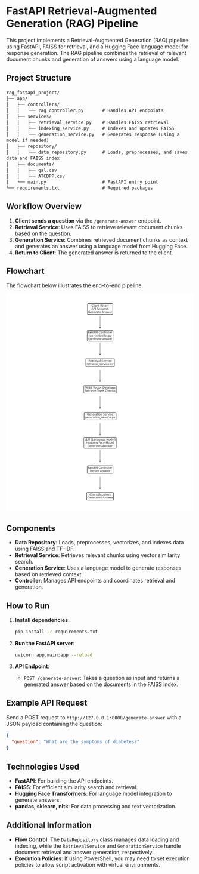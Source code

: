 
# FastAPI Retrieval-Augmented Generation (RAG) Pipeline

This project implements a Retrieval-Augmented Generation (RAG) pipeline using FastAPI, FAISS for retrieval, and a Hugging Face language model for response generation. The RAG pipeline combines the retrieval of relevant document chunks and generation of answers using a language model.

## Project Structure

```plaintext
rag_fastapi_project/
├── app/
│   ├── controllers/
│   │   └── rag_controller.py       # Handles API endpoints
│   ├── services/
│   │   ├── retrieval_service.py    # Handles FAISS retrieval
│   │   ├── indexing_service.py     # Indexes and updates FAISS
│   │   └── generation_service.py   # Generates response (using a model if needed)
│   ├── repository/
│   │   └── data_repository.py      # Loads, preprocesses, and saves data and FAISS index
│   ├── documents/
│   │   ├── gal.csv
│   │   └── ATCDPP.csv 
│   └── main.py                     # FastAPI entry point
└── requirements.txt                # Required packages
```

## Workflow Overview

1. **Client sends a question** via the `/generate-answer` endpoint.
2. **Retrieval Service**: Uses FAISS to retrieve relevant document chunks based on the question.
3. **Generation Service**: Combines retrieved document chunks as context and generates an answer using a language model from Hugging Face.
4. **Return to Client**: The generated answer is returned to the client.

## Flowchart

The flowchart below illustrates the end-to-end pipeline.

![RAG Pipeline Flowchart](./RAG_pipeline_flowchart.png)

## Components

- **Data Repository**: Loads, preprocesses, vectorizes, and indexes data using FAISS and TF-IDF.
- **Retrieval Service**: Retrieves relevant chunks using vector similarity search.
- **Generation Service**: Uses a language model to generate responses based on retrieved context.
- **Controller**: Manages API endpoints and coordinates retrieval and generation.

## How to Run

1. **Install dependencies**:
   ```bash
   pip install -r requirements.txt
   ```

2. **Run the FastAPI server**:
   ```bash
   uvicorn app.main:app --reload
   ```

3. **API Endpoint**:

   - `POST /generate-answer`: Takes a question as input and returns a generated answer based on the documents in the FAISS index.

## Example API Request

Send a POST request to `http://127.0.0.1:8000/generate-answer` with a JSON payload containing the question:

```json
{
  "question": "What are the symptoms of diabetes?"
}
```

## Technologies Used

- **FastAPI**: For building the API endpoints.
- **FAISS**: For efficient similarity search and retrieval.
- **Hugging Face Transformers**: For language model integration to generate answers.
- **pandas, sklearn, nltk**: For data processing and text vectorization.

## Additional Information

- **Flow Control**: The `DataRepository` class manages data loading and indexing, while the `RetrievalService` and `GenerationService` handle document retrieval and answer generation, respectively.
- **Execution Policies**: If using PowerShell, you may need to set execution policies to allow script activation with virtual environments.
